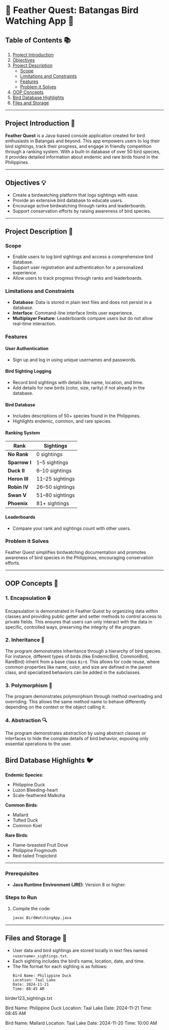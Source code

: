 # 🌿 **Feather Quest: Batangas Bird Watching App** 🌿  

## **Table of Contents** 📚  
1. [Project Introduction](#project-introduction)  
2. [Objectives](#objectives)  
3. [Project Description](#project-description)  
   - [Scope](#scope)  
   - [Limitations and Constraints](#limitations-and-constraints)  
   - [Features](#features)  
   - [Problem it Solves](#problem-it-solves)
4. [OOP Concepts](#oop-concepts)
5. [Bird Database Highlights](#bird-database-highlights)  
6. [Files and Storage](#files-and-storage)  

---

## **Project Introduction** 🚀  
**Feather Quest** is a Java-based console application created for bird enthusiasts in Batangas and beyond. This app empowers users to log their bird sightings, track their progress, and engage in friendly competition through a ranking system. With a built-in database of over 50 bird species, it provides detailed information about endemic and rare birds found in the Philippines.  

---

## **Objectives** 💡  
- Create a birdwatching platform that logs sightings with ease.  
- Provide an extensive bird database to educate users.  
- Encourage active birdwatching through ranks and leaderboards.  
- Support conservation efforts by raising awareness of bird species.  

---

## **Project Description** 👾  

### **Scope**  
- Enable users to log bird sightings and access a comprehensive bird database.  
- Support user registration and authentication for a personalized experience.  
- Allow users to track progress through ranks and leaderboards.  

### **Limitations and Constraints**  
- **Database**: Data is stored in plain text files and does not persist in a database.  
- **Interface**: Command-line interface limits user experience.  
- **Multiplayer Feature**: Leaderboards compare users but do not allow real-time interaction.  

### **Features**  
#### **User Authentication**  
- Sign up and log in using unique usernames and passwords.  

#### **Bird Sighting Logging**  
- Record bird sightings with details like name, location, and time.  
- Add details for new birds (color, size, rarity) if not already in the database.  

#### **Bird Database**  
- Includes descriptions of 50+ species found in the Philippines.  
- Highlights endemic, common, and rare species.  

#### **Ranking System**  
| **Rank**         | **Sightings**   |  
|-------------------|-----------------|  
| **No Rank**       | 0 sightings     |  
| **Sparrow I**     | 1–5 sightings   |  
| **Duck II**       | 6–10 sightings  |  
| **Heron III**     | 11–25 sightings |  
| **Robin IV**      | 26–50 sightings |  
| **Swan V**        | 51–80 sightings |  
| **Phoenix**       | 81+ sightings   |  

#### **Leaderboards**  
- Compare your rank and sightings count with other users.  

### **Problem it Solves**  
Feather Quest simplifies birdwatching documentation and promotes awareness of bird species in the Philippines, encouraging conservation efforts.  

---

## **OOP Concepts** 🔄

### 1. **Encapsulation** 🔒  
Encapsulation is demonstrated in Feather Quest by organizing data within classes and providing public getter and setter methods to control access to private fields. This ensures that users can only interact with the data in specific, controlled ways, preserving the integrity of the program.

### 2. **Inheritance** 🔄  
The program demonstrates inheritance through a hierarchy of bird species. For instance, different types of birds (like EndemicBird, CommonBird, RareBird) inherit from a base class `Bird`. This allows for code reuse, where common properties like name, color, and size are defined in the parent class, and specialized behaviors can be added in the subclasses.


### 3. **Polymorphism** 🔄  
The program demonstrates polymorphism through method overloading and overriding. This allows the same method name to behave differently depending on the context or the object calling it.


### 4. **Abstraction** 🔍  
The program demonstrates abstraction by using abstract classes or interfaces to hide the complex details of bird behavior, exposing only essential operations to the user.


## **Bird Database Highlights** 🐦  
**Endemic Species**:  
- Philippine Duck  
- Luzon Bleeding-heart  
- Scale-feathered Malkoha  

**Common Birds**:  
- Mallard  
- Tufted Duck  
- Common Koel  

**Rare Birds**:  
- Flame-breasted Fruit Dove  
- Philippine Frogmouth  
- Red-tailed Tropicbird  

---


### **Prerequisites**  
- **Java Runtime Environment (JRE)**: Version 8 or higher.  

### **Steps to Run**  
1. Compile the code:  
   ```bash  
   javac BirdWatchingApp.java  

---

## **Files and Storage** 📂  

- User data and bird sightings are stored locally in text files named `<username>_sightings.txt`.  
- Each sighting includes the bird’s name, location, date, and time.
- The file format for each sighting is as follows:
  ```plaintext
  Bird Name: Philippine Duck
  Location: Taal Lake
  Date: 2024-11-21
  Time: 08:45 AM

birder123_sightings.txt

Bird Name: Philippine Duck
Location: Taal Lake
Date: 2024-11-21
Time: 08:45 AM

Bird Name: Mallard
Location: Taal Lake
Date: 2024-11-20
Time: 10:00 AM




